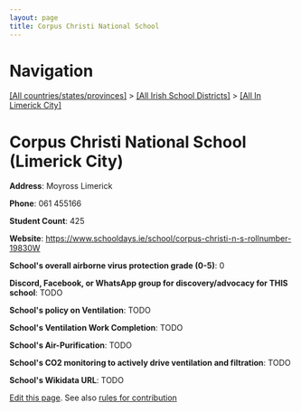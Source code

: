 ```yaml
---
layout: page
title: Corpus Christi National School
---
```

# Navigation

[[All countries/states/provinces]](../../..) > [[All Irish School Districts]](../..) > [[All In Limerick City]](..)

# Corpus Christi National School (Limerick City)

**Address**: Moyross Limerick

**Phone**: 061 455166

**Student Count**: 425

**Website**: <https://www.schooldays.ie/school/corpus-christi-n-s-rollnumber-19830W>

**School's overall airborne virus protection grade (0-5)**: 0

**Discord, Facebook, or WhatsApp group for discovery/advocacy for THIS school**: TODO

**School's policy on Ventilation**: TODO

**School's Ventilation Work Completion**: TODO

**School's Air-Purification**: TODO

**School's CO2 monitoring to actively drive ventilation and filtration**: TODO

**School's Wikidata URL**: TODO


[Edit this page](https://github.com/ventilate-schools/Ireland/edit/main/./Limerick_City/Corpus_Christi_National_School.md). See also [rules for contribution](../../../contribution-rules/)